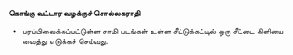 **கொங்கு வட்டார வழக்குச் சொல்லகராதி**
- பரப்பிவைக்கப்பட்டுள்ள சாமி படங்கள் உள்ள சீட்டுக்கட்டில் ஒரு சீட்டை கிளியை வைத்து எடுக்கச் செய்வது.

